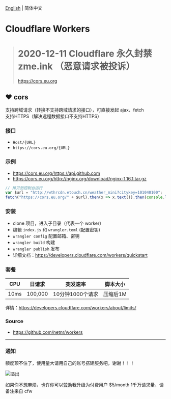﻿[English](README.md) | 简体中文

# Cloudflare Workers

> # 2020-12-11 Cloudflare 永久封禁 zme.ink （恶意请求被投诉）
> https://cors.eu.org

## ❤ cors
支持跨域请求（转换不支持跨域请求的接口），可直接发起 ajax、fetch  
支持HTTPS（解决远程数据接口不支持HTTPS）

### 接口
- `Host/{URL}`
- `https://cors.eu.org/{URL}`

### 示例
- <https://cors.eu.org/https://api.github.com>
- <https://cors.eu.org/http://nginx.org/download/nginx-1.16.1.tar.gz>

```js
// 拷贝到控制台运行
var $url = "http://wthrcdn.etouch.cn/weather_mini?citykey=101040100";
fetch("https://cors.eu.org/" + $url).then(x => x.text()).then(console.log)
```

### 安装
- clone 项目，进入子目录（代表一个 worker）
- 编辑 `index.js` 和 `wrangler.toml` (配置密钥)
- `wrangler config` 配置邮箱、密钥
- `wrangler build` 构建
- `wrangler publish` 发布
- 详细文档：<https://developers.cloudflare.com/workers/quickstart>

### 套餐
 CPU | 日请求 | 突发速率 | 脚本大小 
 ---- | ---- | ---- | ---- 
 10ms | 100,000 | 10分钟1000个请求 | 压缩后1M

详情：https://developers.cloudflare.com/workers/about/limits/

### Source
- <https://github.com/netnr/workers>

---

### 通知

额度顶不住了，使用量大请用自己的账号搭建服务吧，谢谢！！！

![溢出](https://cdn.jsdelivr.net/gh/netnr/static/2019/11/03/0752457693.png)

如果你不想麻烦，也许你可以[赞助](https://zme.ink)我升级为付费用户 $5/month 1千万请求量，请备注来自 cfw